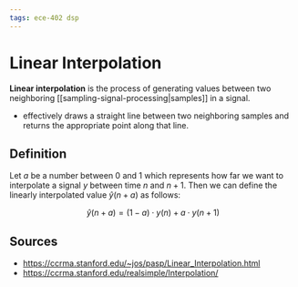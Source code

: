 ```yaml
---
tags: ece-402 dsp
---
```


# Linear Interpolation

**Linear interpolation** is the process of generating values between two neighboring [[sampling-signal-processing|samples]] in a signal.

- effectively draws a straight line between two neighboring samples and returns the appropriate point along that line.

## Definition

Let $a$ be a number between 0 and 1 which represents how far we want to interpolate a signal $y$ between time $n$ and $n + 1$. Then we can define the linearly interpolated value $\hat{y}(n+a)$ as follows:

$$
\hat{y}(n + a) = (1 - a) \cdot y(n) + a \cdot y(n+1)
$$

## Sources

- <https://ccrma.stanford.edu/~jos/pasp/Linear_Interpolation.html>
- <https://ccrma.stanford.edu/realsimple/Interpolation/>
